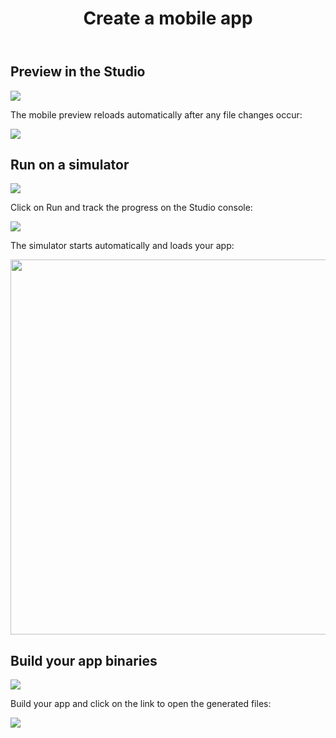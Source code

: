 ---
---

<header>
<h1>Create a mobile app</h1>
</header>

## Preview in the Studio

<img src="img/toolbar-mobile-preview.png" />

The mobile preview reloads automatically after any file changes occur:

<img src="img/mobile-preview.png" />

## Run on a simulator

<img src="img/toolbar-mobile-run.png" />

Click on Run and track the progress on the Studio console:

<img src="img/mobile-simulator-launching.png" />

The simulator starts automatically and loads your app:

<img height="600px;" src="img/mobile-simulator.png" />

## Build your app binaries

<img src="img/toolbar-mobile-build.png" />

Build your app and click on the link to open the generated files:

<img src="img/console-mobile-build.png" />
